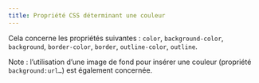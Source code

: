 ```yaml
---
title: Propriété CSS déterminant une couleur
---
```


Cela concerne les propriétés suivantes : `color`, `background-color`,
`background`, `border-color`, `border`, `outline-color`, `outline`.

Note : l’utilisation d’une image de fond pour insérer une couleur (propriété
`background:url…`) est également concernée.
